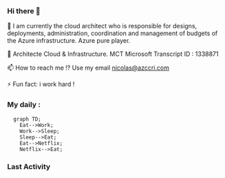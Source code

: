 ### Hi there 👋

💬 I am currently the cloud architect who is responsible for designs, deployments, administration, coordination and management of budgets of the Azure infrastructure. Azure pure player.

🔭 Architecte Cloud & Infrastructure.
MCT Microsoft Transcript ID : 1338871

📫 How to reach me !? Use my email nicolas@azccri.com

⚡ Fun fact: i work hard !

### My daily :

```mermaid
  graph TD;
    Eat-->Work;
    Work-->Sleep;
    Sleep-->Eat;
    Eat-->Netflix;
    Netflix-->Eat;
```

### Last Activity
<!--START_SECTION:activity-->

